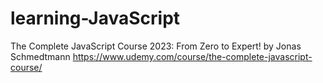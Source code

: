 # learning-JavaScript
The Complete JavaScript Course 2023: From Zero to Expert! by Jonas Schmedtmann
https://www.udemy.com/course/the-complete-javascript-course/
